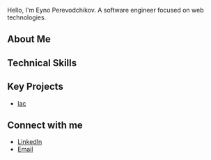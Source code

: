 Hello, I'm Eyno Perevodchikov. A software engineer focused on web technologies.

## About Me

## Technical Skills

## Key Projects

- [lac](https://github.com/eynopv/lac)

## Connect with me

- [LinkedIn](https://www.linkedin.com/in/eyno-perevodchikov/)
- [Email](mailto:eynopv@gmail.com)
